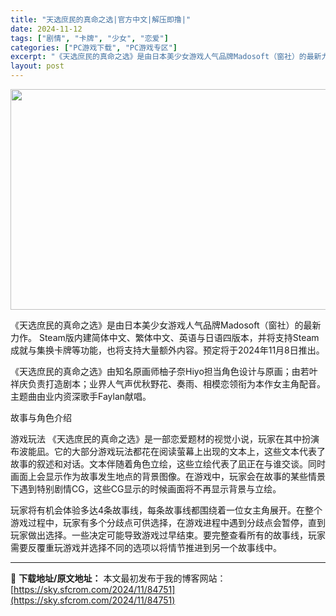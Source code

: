 ```yaml
---
title: "天选庶民的真命之选|官方中文|解压即撸|"
date: 2024-11-12
tags: ["剧情", "卡牌", "少女", "恋爱"]
categories: ["PC游戏下载", "PC游戏专区"]
excerpt: "《天选庶民的真命之选》是由日本美少女游戏人气品牌Madosoft（窗社）的最新力作。 Steam版内建简体中文、繁体中文、英语与日语四版本，并将支持Steam成就与集换卡牌等功能，也将支持大量额外内容。预定将于2024年11月8日推出。 《天选庶民的真命之选》由知名原画师柚子奈Hiyo担当角色设计与&hellip;"
layout: post
---
```


<img class="aligncenter size-full wp-image-84709" src="https://sky.sfcrom.com/wp-content/uploads/2024/11/2024111211332487.webp" alt="" width="616" height="353" />

《天选庶民的真命之选》是由日本美少女游戏人气品牌Madosoft（窗社）的最新力作。 Steam版内建简体中文、繁体中文、英语与日语四版本，并将支持Steam成就与集换卡牌等功能，也将支持大量额外内容。预定将于2024年11月8日推出。

《天选庶民的真命之选》由知名原画师柚子奈Hiyo担当角色设计与原画；由若叶祥庆负责打造剧本；业界人气声优秋野花、奏雨、相模恋领衔为本作女主角配音。主题曲由业内资深歌手Faylan献唱。

故事与角色介绍

游戏玩法
《天选庶民的真命之选》是一部恋爱题材的视觉小说，玩家在其中扮演布波能凪。它的大部分游戏玩法都花在阅读萤幕上出现的文本上，这些文本代表了故事的叙述和对话。文本伴随着角色立绘，这些立绘代表了凪正在与谁交谈。同时画面上会显示作为故事发生地点的背景图像。在游戏中，玩家会在故事的某些情景下遇到特别剧情CG，这些CG显示的时候画面将不再显示背景与立绘。

玩家将有机会体验多达4条故事线，每条故事线都围绕着一位女主角展开。在整个游戏过程中，玩家有多个分歧点可供选择，在游戏进程中遇到分歧点会暂停，直到玩家做出选择。一些决定可能导致游戏过早结束。要完整查看所有的故事线，玩家需要反覆重玩游戏并选择不同的选项以将情节推进到另一个故事线中。

---
📖 **下载地址/原文地址：** 本文最初发布于我的博客网站：[https://sky.sfcrom.com/2024/11/84751](https://sky.sfcrom.com/2024/11/84751)
